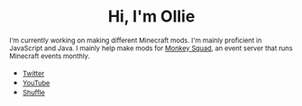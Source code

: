 <h1 align="center">Hi, I'm Ollie</h1>

<p><small>I'm currently working on making different Minecraft mods. I'm mainly proficient in JavaScript and Java. I mainly help make mods for <a href="https://discord.gg/V9DvXzCSRJ">Monkey Squad</a>, an event server that runs Minecraft events monthly.</small></p>

- <small><a href="https://x.com/ollay__">Twitter</a></small>
- <small><a href="https://www.youtube.com/@ollayy">YouTube</a></small>
- <small><a href="https://shufflebot.lol">Shuffle</a></small>
